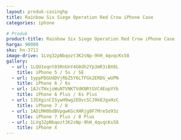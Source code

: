 ```yaml
---
layout: produk-casinghp
title: Rainbow Six Siege Operation Red Crow iPhone Case
categories: iphone

# Produk
product-title: Rainbow Six Siege Operation Red Crow iPhone Case
harga: 90000
sku: hn-3711
image-drive: 1LVg32pNbqozt3K2sNp-9hH_4qvqcKs58
gallery:
  - url: 1LQU1eqnt03RnUnY4G0dh2Yp3mR3iBX6L
    title: iPhone 5 / 5s / SE
  - url: 1yppPDGUdDVjRbZ5Y6LTFGk2ERDG_wUPN
    title: iPhone 6 / 6s
  - url: 1AJcTHxjoWuNTVNKTVdKNRtGVC4EopVYb
    title: iPhone 6 Plus / 6s Plus
  - url: 13SXginCISywH9wg2EOvcSCJ9k8JgxHzC
    title: iPhone 7 / 8
  - url: 1ADiMH0bdBVpgwKGcXHRjg0F7MreSo93z
    title: iPhone 7 Plus / 8 Plus
  - url: 1LVg32pNbqozt3K2sNp-9hH_4qvqcKs58
    title: iPhone X
---
```

